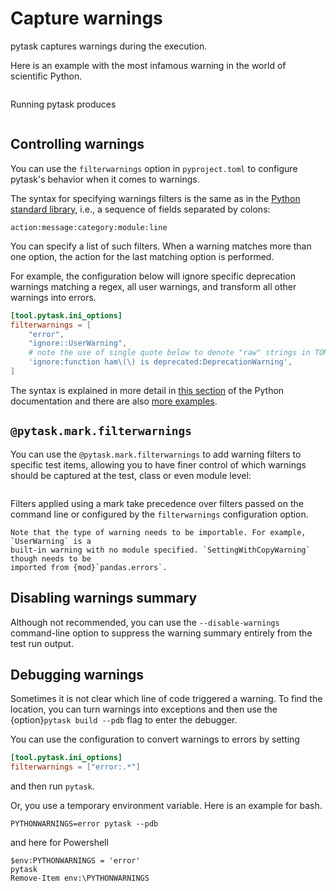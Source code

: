 # Capture warnings

pytask captures warnings during the execution.

Here is an example with the most infamous warning in the world of scientific Python.

```{literalinclude} ../../../docs_src/how_to_guides/capturing_warnings_1.py
```

Running pytask produces

```{include} ../_static/md/warning.md
```

## Controlling warnings

You can use the `filterwarnings` option in `pyproject.toml` to configure pytask's
behavior when it comes to warnings.

The syntax for specifying warnings filters is the same as in the
[Python standard library](https://docs.python.org/3/library/warnings.html#the-warnings-filter),
i.e., a sequence of fields separated by colons:

```text
action:message:category:module:line
```

You can specify a list of such filters. When a warning matches more than one option, the
action for the last matching option is performed.

For example, the configuration below will ignore specific deprecation warnings matching
a regex, all user warnings, and transform all other warnings into errors.

```toml
[tool.pytask.ini_options]
filterwarnings = [
    "error",
    "ignore::UserWarning",
    # note the use of single quote below to denote "raw" strings in TOML
    'ignore:function ham\(\) is deprecated:DeprecationWarning',
]
```

The syntax is explained in more detail in
[this section](https://docs.python.org/3/library/warnings.html#the-warnings-filter) of
the Python documentation and there are also
[more examples](https://docs.python.org/3/library/warnings.html#describing-warning-filters).

## `@pytask.mark.filterwarnings`

You can use the `@pytask.mark.filterwarnings` to add warning filters to specific test
items, allowing you to have finer control of which warnings should be captured at the
test, class or even module level:

```{literalinclude} ../../../docs_src/how_to_guides/capturing_warnings_2.py
```

Filters applied using a mark take precedence over filters passed on the command line or
configured by the `filterwarnings` configuration option.

```{important}
Note that the type of warning needs to be importable. For example, `UserWarning` is a
built-in warning with no module specified. `SettingWithCopyWarning` though needs to be
imported from {mod}`pandas.errors`.
```

## Disabling warnings summary

Although not recommended, you can use the `--disable-warnings` command-line option to
suppress the warning summary entirely from the test run output.

## Debugging warnings

Sometimes it is not clear which line of code triggered a warning. To find the location,
you can turn warnings into exceptions and then use the {option}`pytask build --pdb` flag
to enter the debugger.

You can use the configuration to convert warnings to errors by setting

```toml
[tool.pytask.ini_options]
filterwarnings = ["error:.*"]
```

and then run `pytask`.

Or, you use a temporary environment variable. Here is an example for bash.

```console
PYTHONWARNINGS=error pytask --pdb
```

and here for Powershell

```console
$env:PYTHONWARNINGS = 'error'
pytask
Remove-Item env:\PYTHONWARNINGS
```

